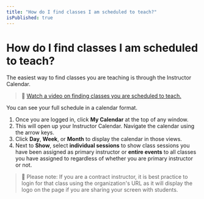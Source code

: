 ```yaml
---
title: "How do I find classes I am scheduled to teach?"
isPublished: true
---
```


# How do I find classes I am scheduled to teach?

The easiest way to find classes you are teaching is through the Instructor Calendar. 

>:small_orange_diamond: [Watch a video on finding classes you are scheduled to teach.](https://youtu.be/o5Kh7FzV37k) 

You can see your full schedule in a calendar format.

1. Once you are logged in, click **My Calendar** at the top of any window. 
1. This will open up your Instructor Calendar. Navigate the calendar using the arrow keys.
1. Click **Day**, **Week**, or **Month** to display the calendar in those views. 
1. Next to **Show**, select **individual sessions** to show class sessions you have been assigned as primary instructor or **entire events** to all classes you have assigned to regardless of whether you are primary instructor or not.

> :small_blue_diamond: Please note: If you are a contract instructor, it is best practice to login for that class using the organization's URL as it will display the logo on the page if you are sharing your screen with students.

